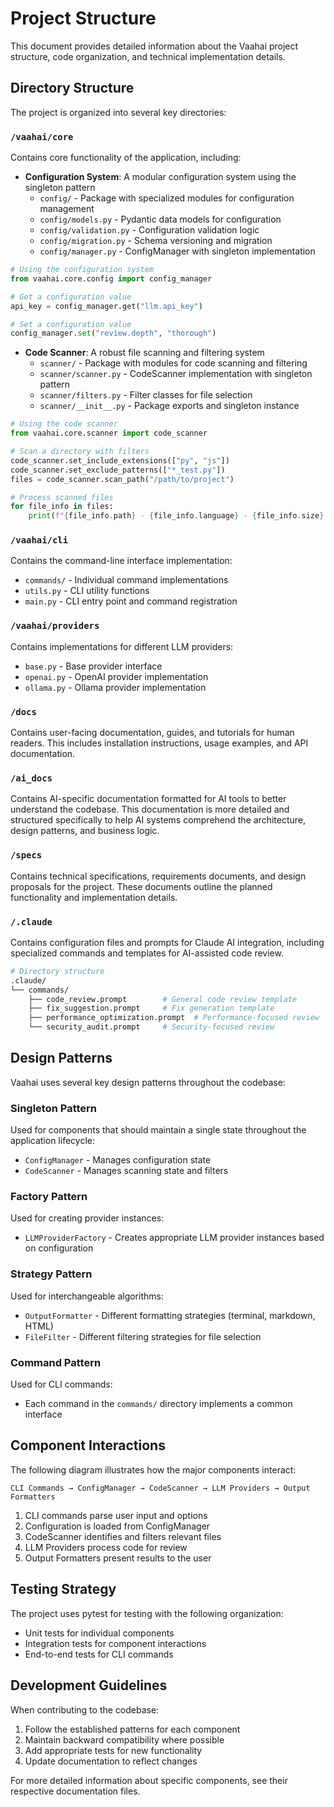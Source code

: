 # Project Structure

This document provides detailed information about the Vaahai project structure, code organization, and technical implementation details.

## Directory Structure

The project is organized into several key directories:

### `/vaahai/core`

Contains core functionality of the application, including:

- **Configuration System**: A modular configuration system using the singleton pattern
  - `config/` - Package with specialized modules for configuration management
  - `config/models.py` - Pydantic data models for configuration
  - `config/validation.py` - Configuration validation logic
  - `config/migration.py` - Schema versioning and migration
  - `config/manager.py` - ConfigManager with singleton implementation

```python
# Using the configuration system
from vaahai.core.config import config_manager

# Get a configuration value
api_key = config_manager.get("llm.api_key")

# Set a configuration value
config_manager.set("review.depth", "thorough")
```

- **Code Scanner**: A robust file scanning and filtering system
  - `scanner/` - Package with modules for code scanning and filtering
  - `scanner/scanner.py` - CodeScanner implementation with singleton pattern
  - `scanner/filters.py` - Filter classes for file selection
  - `scanner/__init__.py` - Package exports and singleton instance

```python
# Using the code scanner
from vaahai.core.scanner import code_scanner

# Scan a directory with filters
code_scanner.set_include_extensions(["py", "js"])
code_scanner.set_exclude_patterns(["*_test.py"])
files = code_scanner.scan_path("/path/to/project")

# Process scanned files
for file_info in files:
    print(f"{file_info.path} - {file_info.language} - {file_info.size} bytes")
```

### `/vaahai/cli`

Contains the command-line interface implementation:

- `commands/` - Individual command implementations
- `utils.py` - CLI utility functions
- `main.py` - CLI entry point and command registration

### `/vaahai/providers`

Contains implementations for different LLM providers:

- `base.py` - Base provider interface
- `openai.py` - OpenAI provider implementation
- `ollama.py` - Ollama provider implementation

### `/docs`

Contains user-facing documentation, guides, and tutorials for human readers. This includes installation instructions, usage examples, and API documentation.

### `/ai_docs`

Contains AI-specific documentation formatted for AI tools to better understand the codebase. This documentation is more detailed and structured specifically to help AI systems comprehend the architecture, design patterns, and business logic.

### `/specs`

Contains technical specifications, requirements documents, and design proposals for the project. These documents outline the planned functionality and implementation details.

### `/.claude`

Contains configuration files and prompts for Claude AI integration, including specialized commands and templates for AI-assisted code review.

```bash
# Directory structure
.claude/
└── commands/
    ├── code_review.prompt        # General code review template
    ├── fix_suggestion.prompt     # Fix generation template
    ├── performance_optimization.prompt  # Performance-focused review
    └── security_audit.prompt     # Security-focused review
```

## Design Patterns

Vaahai uses several key design patterns throughout the codebase:

### Singleton Pattern

Used for components that should maintain a single state throughout the application lifecycle:

- `ConfigManager` - Manages configuration state
- `CodeScanner` - Manages scanning state and filters

### Factory Pattern

Used for creating provider instances:

- `LLMProviderFactory` - Creates appropriate LLM provider instances based on configuration

### Strategy Pattern

Used for interchangeable algorithms:

- `OutputFormatter` - Different formatting strategies (terminal, markdown, HTML)
- `FileFilter` - Different filtering strategies for file selection

### Command Pattern

Used for CLI commands:

- Each command in the `commands/` directory implements a common interface

## Component Interactions

The following diagram illustrates how the major components interact:

```
CLI Commands → ConfigManager → CodeScanner → LLM Providers → Output Formatters
```

1. CLI commands parse user input and options
2. Configuration is loaded from ConfigManager
3. CodeScanner identifies and filters relevant files
4. LLM Providers process code for review
5. Output Formatters present results to the user

## Testing Strategy

The project uses pytest for testing with the following organization:

- Unit tests for individual components
- Integration tests for component interactions
- End-to-end tests for CLI commands

## Development Guidelines

When contributing to the codebase:

1. Follow the established patterns for each component
2. Maintain backward compatibility where possible
3. Add appropriate tests for new functionality
4. Update documentation to reflect changes

For more detailed information about specific components, see their respective documentation files.
